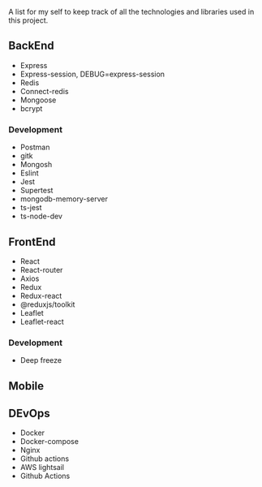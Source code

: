 A list for my self to keep track of all the technologies and libraries used in this project.

## BackEnd
- Express
- Express-session, DEBUG=express-session
- Redis
- Connect-redis
- Mongoose
- bcrypt

### Development
- Postman
- gitk
- Mongosh
- Eslint
- Jest
- Supertest
- mongodb-memory-server
- ts-jest
- ts-node-dev

## FrontEnd
- React
- React-router
- Axios
- Redux
- Redux-react
- @reduxjs/toolkit
- Leaflet
- Leaflet-react

### Development
- Deep freeze

## Mobile

## DEvOps
- Docker
- Docker-compose
- Nginx
- Github actions
- AWS lightsail
- Github Actions
